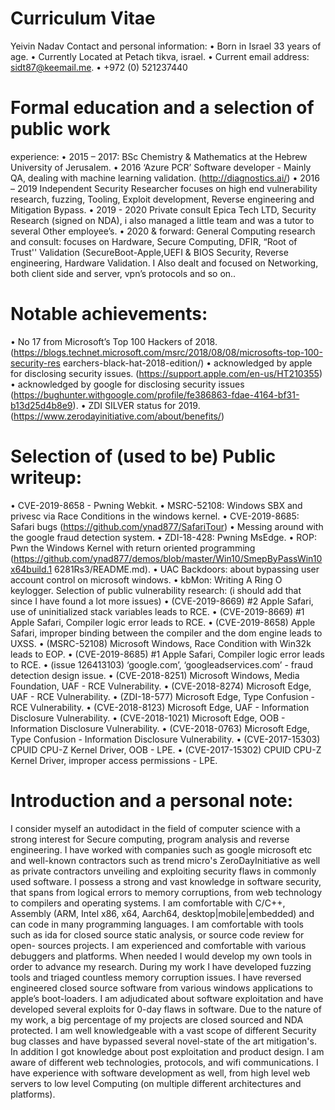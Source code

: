 # Curriculum Vitae
Yeivin Nadav
Contact and personal information:
• Born in Israel 33 years of age.
• Currently Located at Petach tikva, israel.
• Current email address: sidt87@keemail.me.
• +972 (0) 521237440
# Formal education and a selection of public work
experience:
• 2015 – 2017: BSc Chemistry & Mathematics at the Hebrew University of Jerusalem.
• 2016 ‘Azure PCR’ Software developer - Mainly QA, dealing with machine learning
validation. (http://diagnostics.ai/)
• 2016 – 2019 Independent Security Researcher focuses on high end vulnerability research,
fuzzing, Tooling, Exploit development, Reverse engineering and Mitigation Bypass.
• 2019 - 2020 Private consult Epica Tech LTD, Security Research (signed on NDA), i also
managed a little team and was a tutor to several Other employee’s.
• 2020 & forward: General Computing research and consult: focuses on Hardware, Secure
Computing, DFIR, “Root of Trust'' Validation (SecureBoot-Apple,UEFI & BIOS Security,
Reverse engineering, Hardware Validation. I Also dealt and focused on Networking, both
client side and server, vpn’s protocols and so on..
# Notable achievements:
• No 17 from Microsoft’s Top 100 Hackers of 2018.
(https://blogs.technet.microsoft.com/msrc/2018/08/08/microsofts-top-100-security-res
earchers-black-hat-2018-edition/)
• acknowledged by apple for disclosing security issues.
(https://support.apple.com/en-us/HT210355)
• acknowledged by google for disclosing security issues
(https://bughunter.withgoogle.com/profile/fe386863-fdae-4164-bf31-b13d25d4b8e9).
• ZDI SILVER status for 2019.
(https://www.zerodayinitiative.com/about/benefits/)
# Selection of (used to be) Public writeup:
• CVE-2019-8658 - Pwning Webkit.
• MSRC-52108: Windows SBX and privesc via Race Conditions in the windows
kernel.
• CVE-2019-8685: Safari bugs (https://github.com/ynad877/SafariTour)
• Messing around with the google fraud detection system.
• ZDI-18-428: Pwning MsEdge.
• ROP: Pwn the Windows Kernel with return oriented programming
(https://github.com/ynad877/demos/blob/master/Win10/SmepByPassWin10x64build.1
6281Rs3/README.md).
• UAC Backdoors: about bypassing user account control on microsoft windows.
• kbMon: Writing A Ring O keylogger.
Selection of public vulnerability research:
(i should add that since I have found a lot more issues)
• (CVE-2019-8669) #2 Apple Safari, use of uninitialized stack variables leads to RCE.
• (CVE-2019-8669) #1 Apple Safari, Compiler logic error leads to RCE.
• (CVE-2019-8658) Apple Safari, improper binding between the compiler and the dom
engine leads to UXSS.
• (MSRC-52108) Microsoft Windows, Race Condition with Win32k leads to EOP.
• (CVE-2019-8685) #1 Apple Safari, Compiler logic error leads to RCE.
• (issue 126413103) ‘google.com’, ‘googleadservices.com’ - fraud detection design issue.
• (CVE-2018-8251) Microsoft Windows, Media Foundation, UAF - RCE Vulnerability.
• (CVE-2018-8274) Microsoft Edge, UAF - RCE Vulnerability.
• (ZDI-18-577) Microsoft Edge, Type Confusion - RCE Vulnerability.
• (CVE-2018-8123) Microsoft Edge, UAF - Information Disclosure Vulnerability.
• (CVE-2018-1021) Microsoft Edge, OOB - Information Disclosure Vulnerability.
• (CVE-2018-0763) Microsoft Edge, Type Confusion - Information Disclosure
Vulnerability.
• (CVE-2017-15303) CPUID CPU-Z Kernel Driver, OOB - LPE.
• (CVE-2017-15302) CPUID CPU-Z Kernel Driver, improper access permissions - LPE.
# Introduction and a personal note:
I consider myself an autodidact in the field of computer science with a strong interest for
Secure computing, program analysis and reverse engineering. I have worked with companies
such as google microsoft etc and well-known contractors such as trend micro's
ZeroDayInitiative as well as private contractors unveiling and exploiting security flaws in
commonly used software. I possess a strong and vast knowledge in software security, that
spans from logical errors to memory corruptions, from web technology to compilers and
operating systems. I am comfortable with C/C++, Assembly (ARM, Intel x86, x64, Aarch64,
desktop|mobile|embedded) and can code in many programming languages. I am comfortable
with tools such as ida for closed source static analysis, or source code review for open-
sources projects. I am experienced and comfortable with various debuggers and platforms.
When needed I would develop my own tools in order to advance my research. During my
work I have developed fuzzing tools and triaged countless memory corruption issues. I have
reversed engineered closed source software from various windows applications to apple’s
boot-loaders. I am adjudicated about software exploitation and have developed several
exploits for 0-day flaws in software. Due to the nature of my work, a big percentage of my
projects are closed sourced and NDA protected. I am well knowledgeable with a vast scope of
different Security bug classes and have bypassed several novel-state of the art mitigation's. In
addition I got knowledge about post exploitation and product design. I am aware of different
web technologies, protocols, and wifi communications. I have experience with software
development as well, from high level web servers to low level Computing (on multiple
different architectures and platforms).


